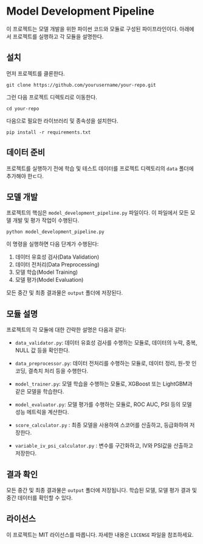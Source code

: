
# Model Development Pipeline

이 프로젝트는 모델 개발을 위한 파이썬 코드와 모듈로 구성된 파이프라인이다. 아래에서 프로젝트를 실행하고 각 모듈을 설명한다.

## 설치

먼저 프로젝트를 클론한다.

```
git clone https://github.com/yourusername/your-repo.git
```

그런 다음 프로젝트 디렉토리로 이동한다.

```
cd your-repo
```

다음으로 필요한 라이브러리 및 종속성을 설치한다.

```
pip install -r requirements.txt
```

## 데이터 준비

프로젝트를 실행하기 전에 학습 및 테스트 데이터를 프로젝트 디렉토리의 `data` 폴더에 추가해야 한ㄷ다.

## 모델 개발

프로젝트의 핵심은 `model_development_pipeline.py` 파일이다. 이 파일에서 모든 모델 개발 및 평가 작업이 수행된다.

```
python model_development_pipeline.py
```

이 명령을 실행하면 다음 단계가 수행된다:

1. 데이터 유효성 검사(Data Validation)
2. 데이터 전처리(Data Preprocessing)
3. 모델 학습(Model Training)
4. 모델 평가(Model Evaluation)

모든 중간 및 최종 결과물은 `output` 폴더에 저장된다.

## 모듈 설명

프로젝트의 각 모듈에 대한 간략한 설명은 다음과 같다:

- `data_validator.py`: 데이터 유효성 검사를 수행하는 모듈로, 데이터의 누락, 중복, NULL 값 등을 확인한다.

- `data_preprocessor.py`: 데이터 전처리를 수행하는 모듈로, 데이터 정리, 원-핫 인코딩, 결측치 처리 등을 수행한다.

- `model_trainer.py`: 모델 학습을 수행하는 모듈로, XGBoost 또는 LightGBM과 같은 모델을 학습한다.

- `model_evaluator.py`: 모델 평가를 수행하는 모듈로, ROC AUC, PSI 등의 모델 성능 메트릭을 계산한다.

- `score_calculator.py` : 최종 모델을 사용하여 스코어를 산출하고, 등급화하여 저장한다.

- `variable_iv_psi_calculator.py` : 변수를 구간화하고, IV와 PSI값을 산출하고 저장한다.

## 결과 확인

모든 중간 및 최종 결과물은 `output` 폴더에 저장됩니다. 학습된 모델, 모델 평가 결과 및 중간 데이터를 확인할 수 있다.

## 라이선스

이 프로젝트는 MIT 라이선스를 따릅니다. 자세한 내용은 `LICENSE` 파일을 참조하세요.
